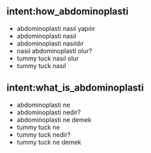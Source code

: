 ## intent:how_abdominoplasti
- abdominoplasti nasıl yapılır
- abdominoplasti nasıl
- abdominoplasti nasıldır
- nasıl abdominoplasti olur?
- tummy tuck nasıl olur
- tummy tuck nasıl

## intent:what_is_abdominoplasti
- abdominoplasti ne
- abdominoplasti nedir?
- abdominoplasti ne demek
- tummy tuck ne
- tummy tuck nedir?
- tummy tuck ne demek
